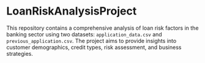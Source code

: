 # LoanRiskAnalysisProject
This repository contains a comprehensive analysis of loan risk factors in the banking sector using two datasets: `application_data.csv` and `previous_application.csv`. The project aims to provide insights into customer demographics, credit types, risk assessment, and business strategies.
